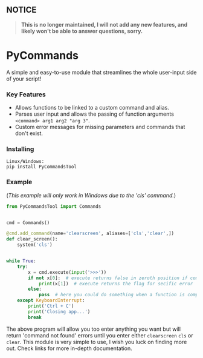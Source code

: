 ## NOTICE
> **This is no longer maintained, I will not add any new features, and likely won't be able to answer questions, sorry.**

# PyCommands
A simple and easy-to-use module that streamlines the whole user-input side of your script!

### Key Features
- Allows functions to be linked to a custom command and alias. 
- Parses user input and allows the passing of function arguments `<command> arg1 arg2 "arg 3"`.
- Custom error messages for missing parameters and commands that don't exist.

### Installing
```
Linux/Windows:
pip install PyCommandsTool
```

### Example
(*This example will only work in Windows due to the 'cls' command.*)
```python
from PyCommandsTool import Commands


cmd = Commands()

@cmd.add_command(name='clearscreen', aliases=['cls','clear',])
def clear_screen():
    system('cls')


while True:
    try:
        x = cmd.execute(input('>>>'))
        if not x[0]:  # execute returns false in zeroth position if command not found or execution failed
            print(x[1])  # execute returns the flag for secific error
        else:
            pass  # here you could do something when a function is completed successfully
    except KeyboardInterrupt:
        print('Ctrl + C')
        print('Closing app...')
        break
```
The above program will allow you too enter anything you want but will return 'command not found' errors until you enter either `clearscreen` `cls` or `clear`. This module is very simple to use, I wish you luck on finding more out. Check links for more in-depth documentation.
